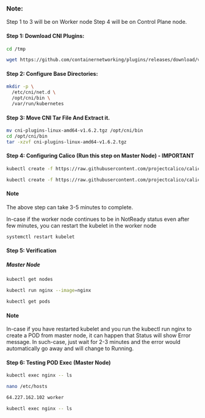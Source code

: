 
  ### Note:
  Step 1 to 3 will be on Worker node
  Step 4 will be on Control Plane node.

  #### Step 1: Download CNI Plugins:
  ```sh
  cd /tmp

  wget https://github.com/containernetworking/plugins/releases/download/v1.6.2/cni-plugins-linux-amd64-v1.6.2.tgz
  ```
  #### Step 2: Configure Base Directories:
  ```sh
  mkdir -p \
    /etc/cni/net.d \
    /opt/cni/bin \
    /var/run/kubernetes
  ```
  #### Step 3: Move CNI Tar File And Extract it.
```sh
mv cni-plugins-linux-amd64-v1.6.2.tgz /opt/cni/bin
cd /opt/cni/bin
tar -xzvf cni-plugins-linux-amd64-v1.6.2.tgz
```
#### Step 4: Configuring Calico (Run this step on Master Node) - IMPORTANT
  
```sh
kubectl create -f https://raw.githubusercontent.com/projectcalico/calico/v3.29.1/manifests/tigera-operator.yaml

kubectl create -f https://raw.githubusercontent.com/projectcalico/calico/v3.29.1/manifests/custom-resources.yaml
```

#### Note
The above step can take 3-5 minutes to complete.

In-case if the worker node continues to be in NotReady status even after few minutes, you can restart the kubelet in the worker node
```sh
systemctl restart kubelet
```
#### Step 5: Verification
##### Master Node
```sh
kubectl get nodes

kubectl run nginx --image=nginx

kubectl get pods
```
#### Note

In-case if you have restarted kubelet and you run the kubectl run nginx to create a POD from master node, it can happen that Status will show Error message. In such-case, just wait for 2-3 minutes and the error would automatically go away and will change to Running.


#### Step 6: Testing POD Exec (Master Node)
```sh
kubectl exec nginx -- ls
```
```sh
nano /etc/hosts
```
```sh
64.227.162.102 worker
```
```sh
kubectl exec nginx -- ls
```
